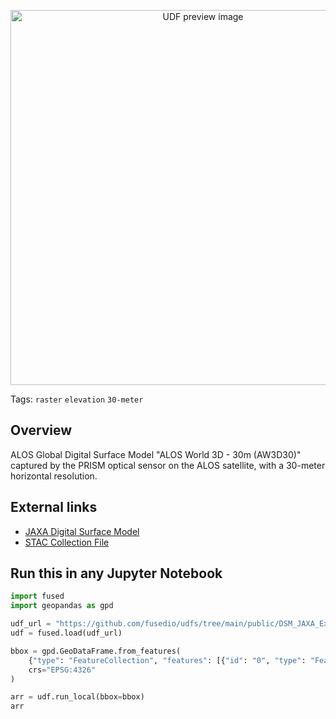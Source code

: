 <!--fused:preview-->
<p align="center"><img src="https://fused-magic.s3.us-west-2.amazonaws.com/thumbnails/udfs-staging/DSM_JAXA_Example.png" width="600" alt="UDF preview image"></p>

<!--fused:tags-->
Tags: `raster` `elevation` `30-meter`

<!--fused:readme-->
## Overview

ALOS Global Digital Surface Model "ALOS World 3D - 30m (AW3D30)" captured by the PRISM optical sensor on the ALOS satellite, with a 30-meter horizontal resolution.

## External links
- [JAXA Digital Surface Model](https://data.earth.jaxa.jp/en/datasets/#/id/JAXA.EORC_ALOS.PRISM_AW3D30.v3.2_global)
- [STAC Collection File](https://s3.ap-northeast-1.wasabisys.com/je-pds/cog/v1/JAXA.EORC_ALOS.PRISM_AW3D30.v3.2_global/collection.json)

## Run this in any Jupyter Notebook

```python
import fused
import geopandas as gpd

udf_url = "https://github.com/fusedio/udfs/tree/main/public/DSM_JAXA_Example"
udf = fused.load(udf_url)

bbox = gpd.GeoDataFrame.from_features(
    {"type": "FeatureCollection", "features": [{"id": "0", "type": "Feature", "properties": {"x": 655, "y": 1583, "z": 12}, "geometry": {"type": "Polygon", "coordinates": [[[-124.1455078125, 41.77131167976406], [-124.1455078125, 41.73852846935915], [-124.189453125, 41.73852846935915], [-124.189453125, 41.77131167976406], [-124.1455078125, 41.77131167976406]]]}}]},
    crs="EPSG:4326"
)

arr = udf.run_local(bbox=bbox)
arr
```
